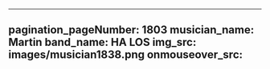 ------
pagination_pageNumber: 1803
musician_name: Martin
band_name: HA LOS
img_src: images/musician1838.png
onmouseover_src: 
------